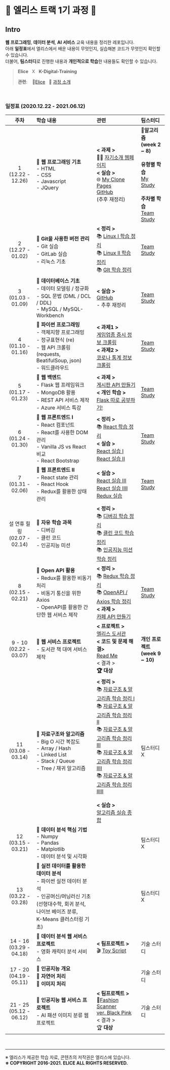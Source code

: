 # 🐇 엘리스 트랙 1기 과정 🐇

## Intro

**웹 프로그래밍**, **데이터 분석**,  **AI 서비스** 교육 내용을 정리한 레포입니다. <br>아래 **일정표**에서 엘리스에서 배운 내용이 무엇인지, 실습해본 코드가 무엇인지 확인할 수 있습니다. <br>더불어, **팀스터디**로 진행한 내용과 **개인적으로 학습**한 내용들도 확인할 수 있습니다.   

> **Elice** &nbsp; X &nbsp; **K-Digital-Training**
>
> **관련**: &nbsp;&nbsp; 🐇[Elice](https://elice.io/) &nbsp; 📖 [과정 소개](https://elicetrack.oopy.io/) 

<br/>

### 일정표 (2020.12.22 - 2021.06.12)

|               주차                | 학습 내용                                                    | 관련                                                         | 팀스터디                                                     |
| :-------------------------------: | :----------------------------------------------------------- | :----------------------------------------------------------- | :----------------------------------------------------------- |
|      1<br />(12.22 - 12.26)       | 🚩 **웹 프로그래밍 기초** <br /> - HTML <br />- CSS <br />- Javascript<br />- JQuery | **< 과제 >**<br /> 🙋‍♂️ [자기소개 웹페이지](http://bky373.kdt-gitlab.elice.io/about-me/) <br />**< 실습 >**<br />🌐 [My Clone Pages](http://bky373.kdt-gitlab.elice.io/clone-pages/index.html) <br /> [GitHub](https://github.com/bky373/elice-1st-racer/tree/master/week_01_Web_Programming_Basics)<br />(추후 재정리) | **📐알고리즘<br />(week 2 ~ 8)**<br /><br />**유형별 학습** <br />[My Study](https://kdt-gitlab.elice.io/bky373/algorithm-study)<br/><br />**주차별 학습** <br />[Team Study](https://kdt-gitlab.elice.io/soomin/algorithm_3)<br /> |
|      2<br />(12.27 - 01.02)       | 🚩 **Git을 사용한 버전 관리** <br />- Git 실습<br />- GitLab 실습 <br />- 리눅스 기초 | **< 정리 >**<br />📚 [Linux I 학습 정리](https://github.com/bky373/elice-1st-racer/blob/master/week_02_Linux_%26_Git/Linux_01.md)<br />📚 [Linux II 학습 정리](https://github.com/bky373/elice-1st-racer/blob/master/week_02_Linux_%26_Git/Linux_02.md)<br />📚 [GIt 학습 정리](https://github.com/bky373/elice-1st-racer/blob/master/week_02_Linux_%26_Git/Git.md) | [Team Study](https://kdt-gitlab.elice.io/soomin/algorithm_3/-/tree/master/week-02) |
|      3<br />(01.03 - 01.09)       | 🚩 **데이터베이스 기초**<br /> - 데이터 모델링 / 정규화<br /> - SQL 문법 (DML / DCL / DDL)<br /> - MySQL / MySQL-Workbench | **< 실습 >**<br />[GitHub](https://github.com/bky373/elice-1st-racer/tree/master/week_03_Database_Basics)<br />- 추후 재정리 | [Team Study](https://kdt-gitlab.elice.io/soomin/algorithm_3/-/tree/master/week-03) |
|      4<br />(01.10 - 01.16)       | 🚩 **파이썬 프로그래밍**<br />- 객체지향 프로그래밍<br />- 정규표현식 (re)<br />- 웹 API 크롤링 (requests, BeatifulSoup, json)<br />- 워드클라우드 | **< 과제1 >** <br />[게임업종 증시 정보 크롤링](https://github.com/bky373/elice-1st-racer/blob/master/week_04_Python_Programming/crawling_stock_stats.py)<br />**< 과제2 >**  <br />[코로나 통계 정보 크롤링](https://github.com/bky373/elice-1st-racer/blob/master/week_04_Python_Programming/crawling_corona_stats.py) | [Team Study](https://kdt-gitlab.elice.io/soomin/algorithm_3/-/tree/master/week-04) |
|      5<br />(01.17 - 01.23)       | 🚩 **웹 백엔드**<br />- Flask 웹 프레임워크<br />- MongoDB 활용<br />- REST API 서비스 제작<br />- Azure 서비스 특강<br /> | **< 과제 >**<br />[게시판 API 만들기](https://kdt-gitlab.elice.io/bky373/com-ma-board)<br />**< 개인 학습 >**<br />[Flask 따로 공부하기!](https://kdt-gitlab.elice.io/bky373/flask-prac) | [Team Study](https://kdt-gitlab.elice.io/soomin/algorithm_3/-/tree/5th_borahm/week-05) |
|      6<br />(01.24 - 01.30)       | 🚩 **웹 프론트엔드 I**<br />- React 컴포넌트<br />- React를 사용한 DOM 관리<br />- Vanilla JS vs React 비교<br />- React Bootstrap | **< 정리 >**<br />📚 [React 학습 정리](https://github.com/bky373/elice-1st-racer/blob/master/week_06_Web_Frontend_I/React.md)<br />**< 실습 >**<br />[React 실습 I](https://github.com/bky373/elice-1st-racer/blob/master/week_06_Web_Frontend_I/02_React_Basics_I/reactapp/src/index.js)<br />[React 실습 II](https://github.com/bky373/elice-1st-racer/blob/master/week_06_Web_Frontend_I/04_React_Basics_II/reactapp02/src/index.js) | [Team Study](https://kdt-gitlab.elice.io/soomin/algorithm_3/-/tree/master/week-06) |
|      7<br />(01.31 - 02.06)       | 🚩 **웹 프론트엔드 II**<br />- React state 관리<br />- React Hook<br />- Redux를 활용한 상태 관리 | **< 실습 >**<br />[React 실습 III](https://github.com/bky373/elice-1st-racer/blob/master/week_07_Web_Frontend_II/02_React_Basics_III/reactapp03/src/index.js)<br />[React 실습 IIII](https://github.com/bky373/elice-1st-racer/tree/master/week_07_Web_Frontend_II/04_React_Basics_IV)<br />[Redux 실습](https://github.com/bky373/elice-1st-racer/tree/master/week_07_Web_Frontend_II/05_Redux_Basics) | [Team Study]()                                               |
| 설 연휴 힐링<br />(02.07 - 02.14) | 🚩 **자유 학습 과목**<br />- 디버깅<br />- 클린 코드<br />- 인공지능 미션 | **< 정리 >**<br />📚 [디버깅 학습 정리](https://github.com/bky373/elice-1st-racer/tree/master/week_else/Debugging)<br />📚 [클린 코드 학습 정리](https://github.com/bky373/elice-1st-racer/tree/master/week_else/Clean_Code)<br />📚 [인공지능 미션 학습 정리](https://github.com/bky373/elice-1st-racer/blob/master/week_else/AI_Mission/AI_Mission_01.md) |                                                              |
|      8<br />(02.15 - 02.21)       | 🚩 **Open API 활용**<br />- Redux를 활용한 비동기 처리 <br />- 비동기 통신을 위한 Axios <br />- OpenAPI를 활용한 간단한 웹 서비스 제작 | **< 정리 >**<br />📚 [Redux 학습 정리](https://github.com/bky373/elice-1st-racer/blob/master/week_08_OpenAPI/README_Redux.md)<br />📚 [OpenAPI / Axios 학습 정리](https://github.com/bky373/elice-1st-racer/blob/master/week_08_OpenAPI/README_OpenAPI.md)<br />**< 과제 >**<br />[카페 API 만들기](https://github.com/bky373/elice-1st-racer/tree/master/week_08_OpenAPI/06_assignment) | [Team Study]()                                               |
|    9 - 10<br />(02.22 - 03.07)    | 🚩 **웹 서비스 프로젝트**<br />- 도서관 책 대여 서비스 제작   | **< 프로젝트 >**<br />[엘리스 도서관](https://github.com/bky373/elice_library)**<br />< 코드 및 문제 해결>**<br />[Read Me](https://github.com/bky373/elice_library#%ED%94%84%EB%A1%9C%EC%A0%9D%ED%8A%B8-%EC%86%8C%EA%B0%9C)<br />< 결과 ><br />**🏆 대상** | **개인 프로젝트<br />(week 9 ~ 10)**                         |
|      11<br />(03.08 - 03.14)      | 🚩 **자료구조와 알고리즘**<br />- Big O 시간 복잡도<br />- Array / Hash<br />- Linked List<br />- Stack / Queue<br />- Tree / 재귀 알고리즘 | **< 정리 >**<br />📚 [자료구조 & 알고리즘 학습 정리 I](https://github.com/bky373/elice-1st-racer/blob/master/week_11_DS_N_Algorithm/DS_Algorithm_01.md)<br />📚 [자료구조 & 알고리즘 학습 정리 II](https://github.com/bky373/elice-1st-racer/blob/master/week_11_DS_N_Algorithm/DS_Algorithm_02.md)<br>📚 [자료구조 & 알고리즘 학습 정리 III](https://github.com/bky373/elice-1st-racer/blob/master/week_11_DS_N_Algorithm/DS_Algorithm_03.md)<br>📚 [자료구조 & 알고리즘 학습 정리 IIII](https://github.com/bky373/elice-1st-racer/blob/master/week_11_DS_N_Algorithm/DS_Algorithm_04.md)<br />📚 [자료구조 & 알고리즘 학습 정리 IIIII](https://github.com/bky373/elice-1st-racer/blob/master/week_11_DS_N_Algorithm/DS_Algorithm_05.md)<br /><br />**< 실습 >**<br>[알고리즘 실습 종합](https://github.com/bky373/elice-1st-racer/tree/master/week_11_DS_N_Algorithm) | 팀스터디 X                                                   |
|      12<br />(03.15 - 03.21)      | 🚩 **데이터 분석 핵심 기법**<br />- Numpy<br />- Pandas<br />- Matplotlib<br />- 데이터 분석 및 시각화 |                                                              | 팀스터디 X                                                   |
|      13<br />(03.22 - 03.28)      | 🚩 **실전 데이터를 활용한 데이터 분석**<br />- 파이썬 실전 데이터 분석<br />- 인공머신/머닝러신 기초<br />  (선형대수학, 회귀 분석, <br />  나이브 베이즈 분류, <br />  K-Means 클러스터링 기초) |                                                              | 팀스터디 X                                                   |
|   14 - 16<br />(03.29 - 04.18)    | 🚩 **데이터 분석 웹 서비스 프로젝트**<br />- 영화 캐릭터 분석 서비스 | **< 팀프로젝트 >**<br />🎬 [Toy Script](https://github.com/bky373/toyscript) | 기술 스터디                                                  |
|   17 - 20<br />(04.19 - 05.11)    | 🚩 **인공지능 개요**<br />🚩 **자연어 처리**<br/>🚩 **이미지 처리**<br/> |                                                              | 기술 스터디                                                  |
|   21 - 25<br />(05.12 - 06.12)    | 🚩 **인공지능 웹 서비스 프로젝트**<br />- AI 패션 이미지 분류 웹 프로젝트 | **< 팀프로젝트 >**<br />👗[Fashion Scanner <br>ver. Black Pink](https://www.notion.so/3-d0ddc9587fde4619825eb2a9f6287e1f)<br />< 결과 ><br />🏆 **대상** | 기술 스터디                                                  |



<br/>

---

※ 엘리스가 제공한 학습 자료, 콘텐츠의 저작권은 엘리스에 있습니다. <br>
**※ COPYRIGHT 2016-2021. ELICE ALL RIGHTS RESERVED.**

